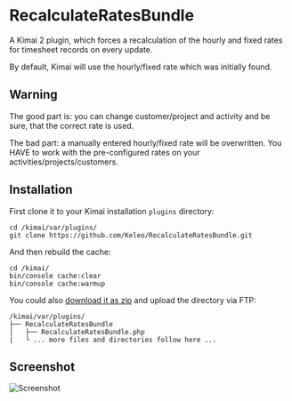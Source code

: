 # RecalculateRatesBundle

A Kimai 2 plugin, which forces a recalculation of the hourly and fixed rates for timesheet records on every update.

By default, Kimai will use the hourly/fixed rate which was initially found.

## Warning

The good part is: you can change customer/project and activity and be sure, that the correct rate is used.

The bad part: a manually entered hourly/fixed rate will be overwritten. You HAVE to work with the pre-configured rates on your activities/projects/customers.  

## Installation

First clone it to your Kimai installation `plugins` directory:
```
cd /kimai/var/plugins/
git clone https://github.com/Keleo/RecalculateRatesBundle.git
```

And then rebuild the cache: 
```
cd /kimai/
bin/console cache:clear
bin/console cache:warmup
```

You could also [download it as zip](https://github.com/keleo/RecalculateRatesBundle/archive/master.zip) and upload the directory via FTP:

```
/kimai/var/plugins/
├── RecalculateRatesBundle
│   ├── RecalculateRatesBundle.php
|   └ ... more files and directories follow here ... 
```

## Screenshot

![Screenshot](https://raw.githubusercontent.com/Keleo/RecalculateRatesBundle/master/screenshot.jpg)

